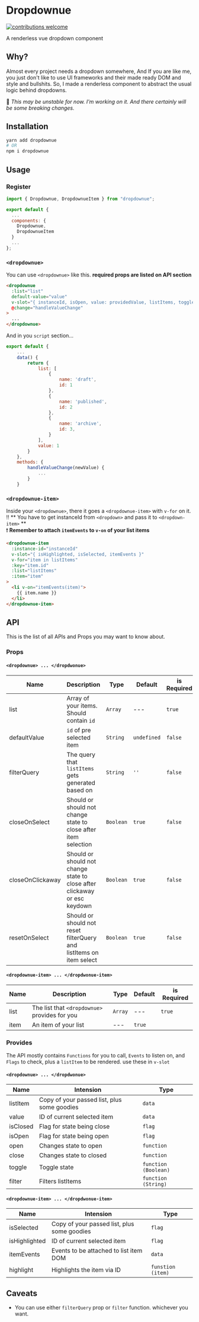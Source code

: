 # Dropdownue

[![contributions welcome](https://img.shields.io/badge/contributions-welcome-brightgreen.svg?style=flat)](https://github.com/dwyl/esta/issues)

A renderless vue dropdown component

## Why?

Almost every project needs a dropdown somewhere, And If you are like me, you just don't like to use UI frameworks and their made ready DOM and style and bullshits. So, I made a renderless component to abstract the usual logic behind dropdowns.

🐛 _This may be unstable for now. I'm working on it. And there certainly will be some breaking changes._

## Installation

```bash
yarn add dropdownue
# OR
npm i dropdownue
```

## Usage

### Register

```javascript
import { Dropdownue, DropdownueItem } from "dropdownue";

export default {
  ...
  components: {
    Dropdownue,
    DropdownueItem
  }
  ...
};
```

### `<dropdownue>`

You can use `<dropdownue>` like this. **required props are listed on API section**

```html
<dropdownue
  :list="list"
  default-value="value"
  v-slot="{ instanceId, isOpen, value: providedValue, listItems, toggle }"
  @change="handleValueChange"
>
  ...
</dropdownue>
```

And in you `script` section...

```javascript
export default {
	...
    data() {
        return {
	        list: [
                {
                    name: 'draft',
                    id: 1
                },
                {
                    name: 'published',
                    id: 2
                },
                {
                    name: 'archive',
                    id: 3,
                }
            ],
            value: 1
        }
    },
    methods: {
	    handleValueChange(newValue) {
		    ...
	    }
	}
```

### `<dropdownue-item>`

Inside your `<dropdownue>`, there it goes a `<dropdownue-item>` with `v-for` on it.  
:bangbang: ** You have to get instanceId from `<dropdown>` and pass it to `<dropdown-item>` **  
:exclamation: **Remember to attach `itemEvents` to `v-on` of your list items**  

```html
<dropdownue-item
  :instance-id="instanceId"
  v-slot="{ isHighlighted, isSelected, itemEvents }"
  v-for="item in listItems"
  :key="item.id"
  :list="listItems"
  :item="item"
>
  <li v-on="itemEvents(item)">
    {{ item.name }}
  </li>
</dropdownue-item>
```

## API

This is the list of all APIs and Props you may want to know about.

### Props

#### `<dropdownue> ... </dropdwonue>`

| Name             | Description                                                               | Type      | Default     | is Required |
| ---------------- | ------------------------------------------------------------------------- | --------- | ----------- | ----------- |
| list             | Array of your items. Should contain `id`                                  | `Array`   | ---         | `true`      |
| defaultValue     | `id` of pre selected item                                                 | `String`  | `undefined` | `false`     |
| filterQuery      | The query that `listItems` gets generated based on                        | `String`  | `''`        | `false`     |
| closeOnSelect    | Should or should not change state to close after item selection           | `Boolean` | `true`      | `false`     |
| closeOnClickaway | Should or should not change state to close after clickaway or esc keydown | `Boolean` | `true`      | `false`     |
| resetOnSelect    | Should or should not reset filterQuery and listItems on item select       | `Boolean` | `true`      | `false`     |

#### `<dropdownue-item> ... </dropdwonue-item>`

| Name | Description                                   | Type    | Default | is Required |
| ---- | --------------------------------------------- | ------- | ------- | ----------- |
| list | The list that `<dropdownue>` provides for you | `Array` | ---     | `true`      |
| item | An item of your list                          | ---     | `true`  |

### Provides

The API mostly contains `Functions` for you to call, `Events` to listen on, and `Flags` to check, plus a `listItem` to be rendered. use these in `v-slot`

#### `<dropdownue> ... </dropdwonue>`

| Name     | Intension                                   | Type                 |
| -------- | ------------------------------------------- | -------------------- |
| listItem | Copy of your passed list, plus some goodies | `data`               |
| value    | ID of current selected item                 | `data`               |
| isClosed | Flag for state being close                  | `flag`               |
| isOpen   | Flag for state being open                   | `flag`               |
| open     | Changes state to open                       | `function`           |
| close    | Changes state to closed                     | `function`           |
| toggle   | Toggle state                                | `function (Boolean)` |
| filter   | Filters listItems                           | `function (String)`  |

#### `<dropdownue-item> ... </dropdwonue-item>`

| Name          | Intension                                   | Type              |
| ------------- | ------------------------------------------- | ----------------- |
| isSelected    | Copy of your passed list, plus some goodies | `flag`            |
| isHighlighted | ID of current selected item                 | `flag`            |
| itemEvents    | Events to be attached to list item DOM      | `data`            |
| highlight     | Highlights the item via ID                  | `funstion (item)` |

## Caveats

- You can use either `filterQuery` prop or `filter` function. whichever you want.
